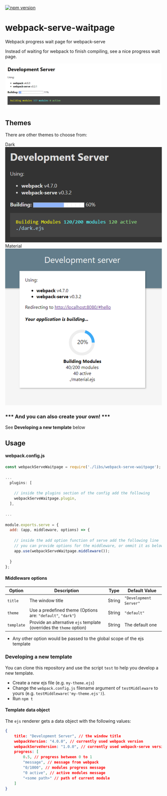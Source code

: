 [![npm version](https://badge.fury.io/js/webpack-serve-waitpage.svg)](https://badge.fury.io/js/webpack-serve-waitpage)

# webpack-serve-waitpage
Webpack progress wait page for webpack-serve

Instead of waiting for webpack to finish compiling, see a nice progress wait page.

![screenshot](screenshot.png)

## Themes

There are other themes to choose from:

Dark
![Dark](screenshot3.png)
Material
![Material](screenshot2.png)

### *** And you can also create your own! ***
See **Developing a new template** below

## Usage

#### webpack.config.js
```js
const webpackServeWaitpage = require('./libs/webpack-serve-waitpage');

...
  plugins: [

    // inside the plugins section of the config add the following
    webpackServeWaitpage.plugin,
  ],

...

module.exports.serve = {
  add: (app, middleware, options) => {

    // inside the add option function of serve add the following line
    // you can provide options for the middleware, or ommit it as below:
    app.use(webpackServeWaitpage.middleware());

  }
};

```

#### Middleware options

| Option |Description|Type|Default Value|
|--------|-----------|----|-------------|
|`title`|The window title|String|`"Development Server"`|
|`theme`|Use a predefined theme (Options are: `"default"`, `"dark"`)|String|`"default"`|
|`template`|Provide an alternative `ejs` template (overrides the `theme` option)|String|The default one|

* Any other option would be passed to the global scope of the ejs template

### Developing a new template

You can clone this repository and use the script `test` to help you develop a new template.
- Create a new ejs file (e.g. `my-theme.ejs`)
- Change the `webpack.config.js` filename argument of `testMiddleware` to yours (e.g. `testMiddleware('my-theme.ejs')`).
- Run `npm t`

#### Template data object

The `ejs` renderer gets a data object with the following values:
```json
{
    title: "Development Server", // the window title
    webpackVersion: "4.0.0", // currently used webpack version
    webpackServeVersion: "1.0.0", // currently used webpack-serve version
    progress: [
        0.5, // progress between 0 to 1
        "message", // message from webpack
        "0/1000", // modules progress message
        "0 active", // active modules message
        "<some path>" // path of current module
    ]
}
```
